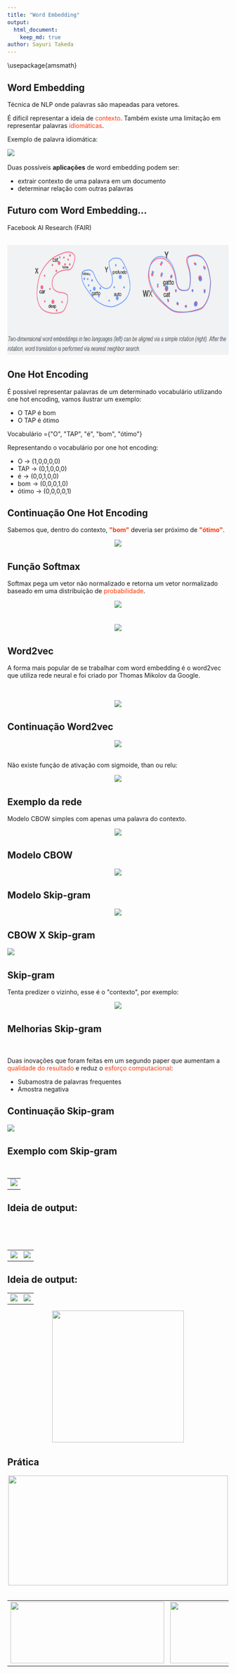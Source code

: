 ```yaml
---
title: "Word Embedding"
output: 
  html_document:
    keep_md: true
author: Sayuri Takeda 
---
```






\usepackage{amsmath}

## Word Embedding

Técnica de NLP onde palavras são mapeadas para vetores.

É dificil representar a ideia de <span style="color:#ff3300">contexto</span>. Também existe uma limitação em representar palavras <span style="color:#ff3300">idiomáticas</span>.

Exemplo de palavra idiomática:

![](README_figs/README-unnamed-chunk-2-1.png)<!-- -->

Duas possíveis **aplicações** de word embedding podem ser:

+ extrair contexto de uma palavra em um documento
+ determinar relação com outras palavras

## Futuro com Word Embedding...

Facebook AI Research (FAIR)
</br>
</br>
<center><img src="futuro.PNG" width="690" height = "250"></center>

## One Hot Encoding

É possível representar palavras de um determinado vocabulário utilizando one hot encoding, vamos ilustrar um exemplo:

+ O TAP é bom
+ O TAP é ótimo

Vocabulário ={"O", "TAP", "é", "bom", "ótimo"}

Representando o vocabulário por one hot encoding:

+ O -> (1,0,0,0,0)
+ TAP -> (0,1,0,0,0)
+ é -> (0,0,1,0,0)
+ bom -> (0,0,0,1,0)
+ ótimo -> (0,0,0,0,1)

## Continuação One Hot Encoding

Sabemos que, dentro do contexto, <span style="color:#ff3300">**"bom"**</span> deveria ser próximo de <span style="color:#ff3300">**"ótimo"**</span>.

<center><img src="images/formulas.PNG"></center>

## Função Softmax

Softmax pega um vetor não normalizado e retorna um vetor normalizado baseado em uma distribuição de <span style="color:#ff3300">probabilidade</span>.

<center><img src="images/CodeCogsEqn.PNG"></center>
</br>
</br>
<center><img src="images/ex_sofmax.PNG"></center>

## Word2vec

A forma mais popular de se trabalhar com word embedding é o word2vec que utiliza rede neural e foi criado por Thomas Mikolov da Google.
</br>
</br>
</br>
<center><img src="images/Thomas.PNG"></center>

## Continuação Word2vec

<center><img src="images/formulas_2.PNG"></center>

## 

Não existe função de ativação com sigmoide, than ou relu:

<center><img src="images/functions.PNG"></center>

## Exemplo da rede

Modelo CBOW simples com apenas uma palavra do contexto.

<center><img src="images/simple-CBOW.PNG"></center>

## Modelo CBOW 

<center><img src="images/CBOW.PNG"></center>

## Modelo Skip-gram 

<center><img src="images/Skip-Gram.PNG"></center>


## CBOW X Skip-gram 

![](README_figs/README-unnamed-chunk-3-1.png)<!-- -->


## Skip-gram 

Tenta predizer o vizinho, esse é o "contexto", por exemplo:

<center><img src="images/france.PNG"></center>

## Melhorias Skip-gram 

</br>
</br>
Duas inovações que foram feitas em um segundo paper que aumentam a <span style="color:#ff3300">qualidade do resultado</span> e reduz o <span style="color:#ff3300">esforço computacional</span>:

+ Subamostra de palavras frequentes 
+ Amostra negativa 

## Continuação Skip-gram 

![](README_figs/README-unnamed-chunk-4-1.png)<!-- -->


## Exemplo com Skip-gram

</br>
<center>
<table>
<tr>
<td><img src="images/opinion.PNG"></td>
</tr>
</table>
</center>

## Ideia de output:

</br>
</br>
</br>
<center>
<table>
<tr>
<td><img src="TED\\Capture_7.PNG"></td>
<td><img src="TED\\Capture_8.PNG"></td>
</tr>
</table>
</center>

## Ideia de output:

<center>
<table>
<tr>
<td><img src="TED\\Capture_9.PNG"></td>
<td><img src="TED\\Capture_10.PNG"></td>
</tr>
</table>
</center>

<center><img src="TED\\Capture_11.PNG" width="300" height="300"></center>

## Prática

<center><img src="images/jupyter.PNG" width="500" height="250"></center>
</br>
<center>
<table>
<tr>
<td><img src="images/gensim.PNG" width="350" height="140"></td>
<td><img src="images/bokeh.PNG" width="280" height="140"></td>
</tr>
</table>
</center>

